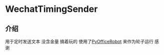# WechatTimingSender
## 介绍
用于定时发送文本 没含金量 搞着玩的
使用了[PyOfficeRobot](https://github.com/CoderWanFeng/PyOfficeRobot) 来作为轮子运行 感谢
